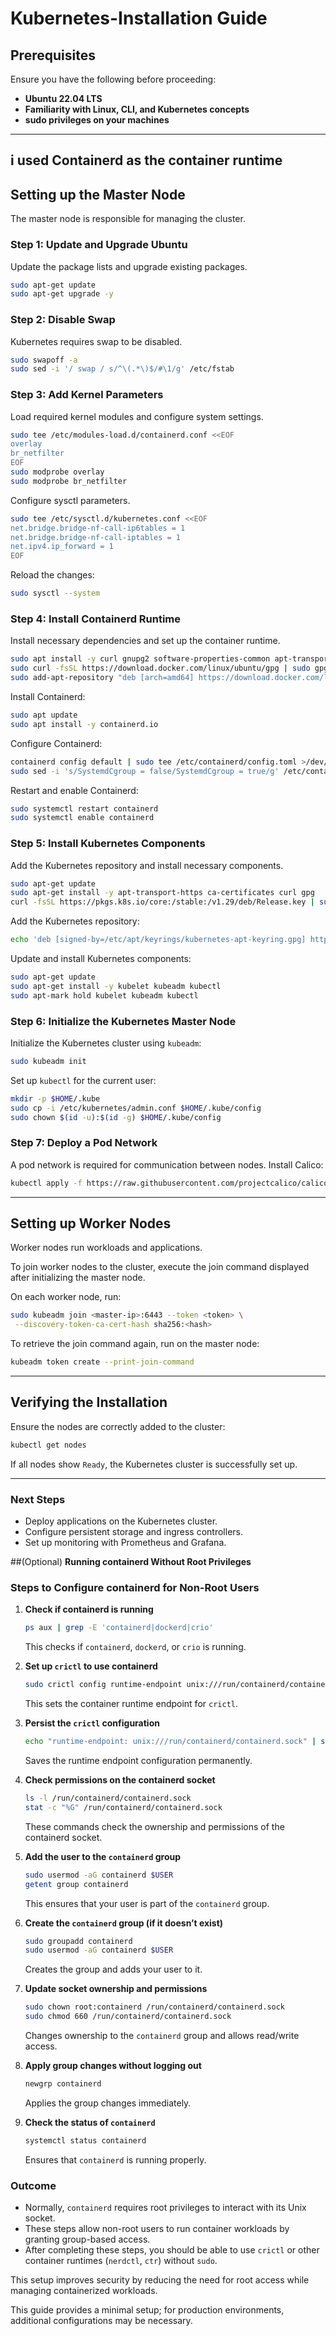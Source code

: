 # Kubernetes-Installation Guide

## Prerequisites
Ensure you have the following before proceeding:
- **Ubuntu 22.04 LTS**
- **Familiarity with Linux, CLI, and Kubernetes concepts**
- **sudo privileges on your machines**

---
## i used Containerd as the container runtime

## Setting up the Master Node
The master node is responsible for managing the cluster.

### Step 1: Update and Upgrade Ubuntu
Update the package lists and upgrade existing packages.
```sh
sudo apt-get update
sudo apt-get upgrade -y
```

### Step 2: Disable Swap
Kubernetes requires swap to be disabled.
```sh
sudo swapoff -a
sudo sed -i '/ swap / s/^\(.*\)$/#\1/g' /etc/fstab
```

### Step 3: Add Kernel Parameters
Load required kernel modules and configure system settings.
```sh
sudo tee /etc/modules-load.d/containerd.conf <<EOF
overlay
br_netfilter
EOF
sudo modprobe overlay
sudo modprobe br_netfilter
```

Configure sysctl parameters.
```sh
sudo tee /etc/sysctl.d/kubernetes.conf <<EOF
net.bridge.bridge-nf-call-ip6tables = 1
net.bridge.bridge-nf-call-iptables = 1
net.ipv4.ip_forward = 1
EOF
```
Reload the changes:
```sh
sudo sysctl --system
```

### Step 4: Install Containerd Runtime
Install necessary dependencies and set up the container runtime.
```sh
sudo apt install -y curl gnupg2 software-properties-common apt-transport-https ca-certificates
sudo curl -fsSL https://download.docker.com/linux/ubuntu/gpg | sudo gpg --dearmor -o /etc/apt/trusted.gpg.d/docker.gpg
sudo add-apt-repository "deb [arch=amd64] https://download.docker.com/linux/ubuntu $(lsb_release -cs) stable"
```

Install Containerd:
```sh
sudo apt update
sudo apt install -y containerd.io
```

Configure Containerd:
```sh
containerd config default | sudo tee /etc/containerd/config.toml >/dev/null 2>&1
sudo sed -i 's/SystemdCgroup = false/SystemdCgroup = true/g' /etc/containerd/config.toml
```

Restart and enable Containerd:
```sh
sudo systemctl restart containerd
sudo systemctl enable containerd
```

### Step 5: Install Kubernetes Components
Add the Kubernetes repository and install necessary components.
```sh
sudo apt-get update
sudo apt-get install -y apt-transport-https ca-certificates curl gpg
curl -fsSL https://pkgs.k8s.io/core:/stable:/v1.29/deb/Release.key | sudo gpg --dearmor -o /etc/apt/keyrings/kubernetes-apt-keyring.gpg
```

Add the Kubernetes repository:
```sh
echo 'deb [signed-by=/etc/apt/keyrings/kubernetes-apt-keyring.gpg] https://pkgs.k8s.io/core:/stable:/v1.29/deb/ /' | sudo tee /etc/apt/sources.list.d/kubernetes.list
```

Update and install Kubernetes components:
```sh
sudo apt-get update
sudo apt-get install -y kubelet kubeadm kubectl
sudo apt-mark hold kubelet kubeadm kubectl
```

### Step 6: Initialize the Kubernetes Master Node
Initialize the Kubernetes cluster using `kubeadm`:
```sh
sudo kubeadm init
```

Set up `kubectl` for the current user:
```sh
mkdir -p $HOME/.kube
sudo cp -i /etc/kubernetes/admin.conf $HOME/.kube/config
sudo chown $(id -u):$(id -g) $HOME/.kube/config
```

### Step 7: Deploy a Pod Network
A pod network is required for communication between nodes. Install Calico:
```sh
kubectl apply -f https://raw.githubusercontent.com/projectcalico/calico/v3.25.0/manifests/calico.yaml
```

---

## Setting up Worker Nodes
Worker nodes run workloads and applications.

To join worker nodes to the cluster, execute the join command displayed after initializing the master node.

On each worker node, run:
```sh
sudo kubeadm join <master-ip>:6443 --token <token> \
 --discovery-token-ca-cert-hash sha256:<hash>
```

To retrieve the join command again, run on the master node:
```sh
kubeadm token create --print-join-command
```

---

## Verifying the Installation
Ensure the nodes are correctly added to the cluster:
```sh
kubectl get nodes
```

If all nodes show `Ready`, the Kubernetes cluster is successfully set up.

---

### Next Steps
- Deploy applications on the Kubernetes cluster.
- Configure persistent storage and ingress controllers.
- Set up monitoring with Prometheus and Grafana.

##(Optional)
**Running containerd Without Root Privileges**

### **Steps to Configure containerd for Non-Root Users**

1. **Check if containerd is running**  
   ```bash
   ps aux | grep -E 'containerd|dockerd|crio'
   ```
   This checks if `containerd`, `dockerd`, or `crio` is running.

2. **Set up `crictl` to use containerd**  
   ```bash
   sudo crictl config runtime-endpoint unix:///run/containerd/containerd.sock
   ```
   This sets the container runtime endpoint for `crictl`.

3. **Persist the `crictl` configuration**  
   ```bash
   echo "runtime-endpoint: unix:///run/containerd/containerd.sock" | sudo tee /etc/crictl.yaml
   ```
   Saves the runtime endpoint configuration permanently.

4. **Check permissions on the containerd socket**  
   ```bash
   ls -l /run/containerd/containerd.sock
   stat -c "%G" /run/containerd/containerd.sock
   ```
   These commands check the ownership and permissions of the containerd socket.

5. **Add the user to the `containerd` group**  
   ```bash
   sudo usermod -aG containerd $USER
   getent group containerd
   ```
   This ensures that your user is part of the `containerd` group.

6. **Create the `containerd` group (if it doesn’t exist)**  
   ```bash
   sudo groupadd containerd
   sudo usermod -aG containerd $USER
   ```
   Creates the group and adds your user to it.

7. **Update socket ownership and permissions**  
   ```bash
   sudo chown root:containerd /run/containerd/containerd.sock
   sudo chmod 660 /run/containerd/containerd.sock
   ```
   Changes ownership to the `containerd` group and allows read/write access.

8. **Apply group changes without logging out**  
   ```bash
   newgrp containerd
   ```
   Applies the group changes immediately.

9. **Check the status of `containerd`**  
   ```bash
   systemctl status containerd
   ```
   Ensures that `containerd` is running properly.

### **Outcome**
- Normally, `containerd` requires root privileges to interact with its Unix socket.
- These steps allow non-root users to run container workloads by granting group-based access.
- After completing these steps, you should be able to use `crictl` or other container runtimes (`nerdctl`, `ctr`) without `sudo`.

This setup improves security by reducing the need for root access while managing containerized workloads.



This guide provides a minimal setup; for production environments, additional configurations may be necessary.
